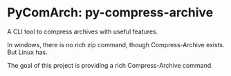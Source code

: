 # PyComArch: py-compress-archive

A CLI tool to compress archives with useful features.

In windows, there is no rich zip command, though Compress-Archive exists.
But Linux has.

The goal of this project is providing a rich Compress-Archive command.

